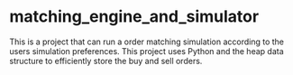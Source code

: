 # matching_engine_and_simulator 

This is a project that can run a order matching simulation according to the users simulation preferences. This project uses Python and the heap data structure to efficiently store the buy and sell orders. 
